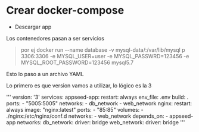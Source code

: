 
# Crear docker-compose

- Descargar app

Los contenedores pasan a ser servicios

> por ej docker run  --name database -v mysql-data/:/var/lib/mysql p 3306:3306 -e MYSQL_USER=user -e MYSQL_PASSWRD=123456  -e MYSQL_ROOT_PASSWORD=123456 mysql5.7

Esto lo paso a un archivo YAML

Lo primero es que version vamos a utilizar, lo lógico es la 3


'''
version: '3'
services:
  appseed-app:
    restart: always
    env_file: .env
    build: .
    ports:
      - "5005:5005"
    networks:
      - db_network
      - web_network
  nginx:
    restart: always
    image: "nginx:latest"
    ports:
      - "85:85"
    volumes:
      - ./nginx:/etc/nginx/conf.d
    networks:
      - web_network
    depends_on: 
      - appseed-app
networks:
  db_network:
    driver: bridge
  web_network:
    driver: bridge
'''


